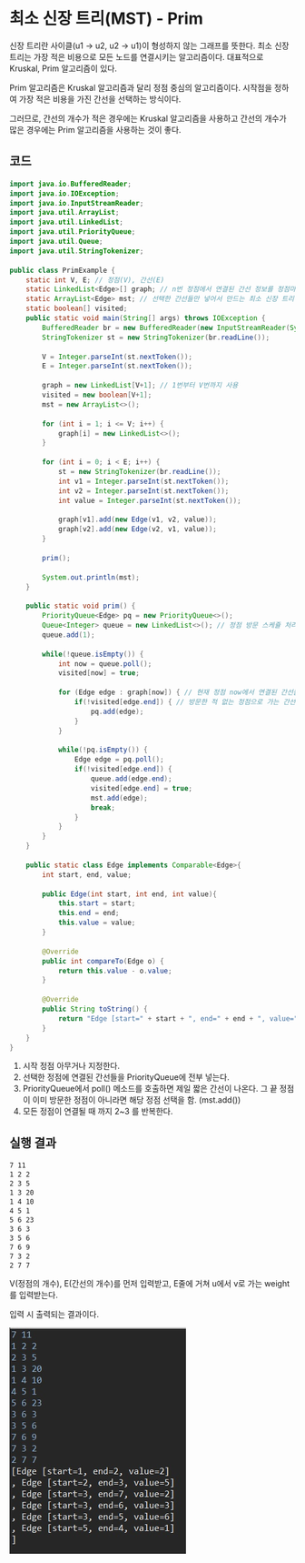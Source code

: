 # 최소 신장 트리(MST) - Prim

신장 트리란 사이클(u1 -> u2, u2 -> u1)이 형성하지 않는 그래프를 뜻한다. 최소 신장 트리는 가장 적은 비용으로 모든 노드를 연결시키는 알고리즘이다. 대표적으로 Kruskal, Prim 알고리즘이 있다.

Prim 알고리즘은 Kruskal 알고리즘과 달리 정점 중심의 알고리즘이다. 시작점을 정하여 가장 적은 비용을 가진 간선을 선택하는 방식이다.

그러므로, 간선의 개수가 적은 경우에는 Kruskal 알고리즘을 사용하고 간선의 개수가 많은 경우에는 Prim 알고리즘을 사용하는 것이 좋다.

## 코드

```java
import java.io.BufferedReader;
import java.io.IOException;
import java.io.InputStreamReader;
import java.util.ArrayList;
import java.util.LinkedList;
import java.util.PriorityQueue;
import java.util.Queue;
import java.util.StringTokenizer;

public class PrimExample {
	static int V, E; // 정점(V), 간선(E)
	static LinkedList<Edge>[] graph; // n번 정점에서 연결된 간선 정보를 정점마다 유지하도록 하는 인접 리스트
	static ArrayList<Edge> mst; // 선택한 간선들만 넣어서 만드는 최소 신장 트리 결과물
	static boolean[] visited;
	public static void main(String[] args) throws IOException {
		BufferedReader br = new BufferedReader(new InputStreamReader(System.in));
		StringTokenizer st = new StringTokenizer(br.readLine());
		
		V = Integer.parseInt(st.nextToken());
		E = Integer.parseInt(st.nextToken());
		
		graph = new LinkedList[V+1]; // 1번부터 V번까지 사용
		visited = new boolean[V+1];
		mst = new ArrayList<>();
		
		for (int i = 1; i <= V; i++) {
			graph[i] = new LinkedList<>();
		}
		
		for (int i = 0; i < E; i++) {
			st = new StringTokenizer(br.readLine());
			int v1 = Integer.parseInt(st.nextToken());
			int v2 = Integer.parseInt(st.nextToken());
			int value = Integer.parseInt(st.nextToken());
			
			graph[v1].add(new Edge(v1, v2, value));
			graph[v2].add(new Edge(v2, v1, value));
		}
		
		prim();
		
		System.out.println(mst);
	}
	
	public static void prim() {
		PriorityQueue<Edge> pq = new PriorityQueue<>();
		Queue<Integer> queue = new LinkedList<>(); // 정점 방문 스케쥴 처리를 위한 큐
		queue.add(1);
		
		while(!queue.isEmpty()) {
			int now = queue.poll();
			visited[now] = true;
			
			for (Edge edge : graph[now]) { // 현재 정점 now에서 연결된 간선들 중
				if(!visited[edge.end]) { // 방문한 적 없는 정점으로 가는 간선들을 우선순위 큐에 추가
					pq.add(edge);
				}
			}
			
			while(!pq.isEmpty()) {
				Edge edge = pq.poll();
				if(!visited[edge.end]) {
					queue.add(edge.end);
					visited[edge.end] = true;
					mst.add(edge);
					break;
				}
			}
		}
	}
	
	public static class Edge implements Comparable<Edge>{
		int start, end, value;
		
		public Edge(int start, int end, int value){
			this.start = start;
			this.end = end;
			this.value = value;
		}

		@Override
		public int compareTo(Edge o) {
			return this.value - o.value;
		}

		@Override
		public String toString() {
			return "Edge [start=" + start + ", end=" + end + ", value=" + value + "]\n";
		}
	}
}
```

1. 시작 정점 아무거나 지정한다.
2. 선택한 정점에 연결된 간선들을 PriorityQueue에 전부 넣는다.
3. PriorityQueue에서 poll() 메소드를 호출하면 제일 짧은 간선이 나온다. 그 끝 정점이 이미 방문한 정점이 아니라면 해당 정점 선택을 함. (mst.add())
4. 모든 정점이 연결될 때 까지 2~3 를 반복한다.

## 실행 결과

```
7 11
1 2 2
2 3 5
1 3 20
1 4 10
4 5 1
5 6 23
3 6 3
3 5 6
7 6 9
7 3 2
2 7 7
```

V(정점의 개수), E(간선의 개수)를 먼저 입력받고, E줄에 거쳐 u에서 v로 가는 weight를 입력받는다.

입력 시 출력되는 결과이다.

![](../../images/prim.jpg)

